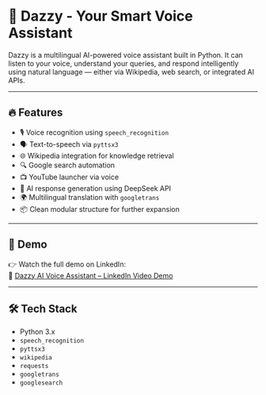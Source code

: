 # 🤖 Dazzy - Your Smart Voice Assistant

Dazzy is a multilingual AI-powered voice assistant built in Python. It can listen to your voice, understand your queries, and respond intelligently using natural language — either via Wikipedia, web search, or integrated AI APIs.

---

## 🔥 Features

- 🎙️ Voice recognition using `speech_recognition`
- 🗣️ Text-to-speech via `pyttsx3`
- 🌐 Wikipedia integration for knowledge retrieval
- 🔍 Google search automation
- 📺 YouTube launcher via voice
- 🧠 AI response generation using DeepSeek API
- 🌍 Multilingual translation with `googletrans`
- 📦 Clean modular structure for further expansion

---

## 🚀 Demo

👉 Watch the full demo on LinkedIn:  
🔗 [Dazzy AI Voice Assistant – LinkedIn Video Demo](https://www.linkedin.com/posts/nikhil-pandey-45b276276_ai-voiceassistant-pythonproject-activity-7349068557667708930-H_W1?utm_source=share&utm_medium=member_desktop&rcm=ACoAAENQmgcB1ZAU4xufTx3Pcce_BP21LrOzYa8)

---

## 🛠️ Tech Stack

- Python 3.x  
- `speech_recognition`  
- `pyttsx3`  
- `wikipedia`  
- `requests`  
- `googletrans`
 - `googlesearch`  
